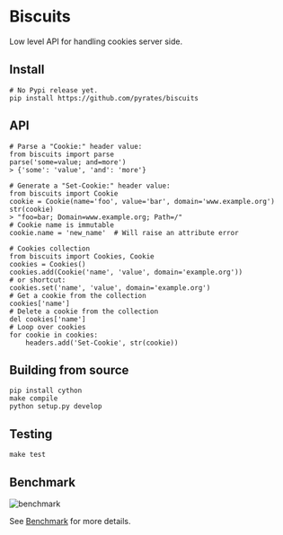 # Biscuits

Low level API for handling cookies server side.


## Install

    # No Pypi release yet.
    pip install https://github.com/pyrates/biscuits


## API

    # Parse a "Cookie:" header value:
    from biscuits import parse
    parse('some=value; and=more')
    > {'some': 'value', 'and': 'more'}

    # Generate a "Set-Cookie:" header value:
    from biscuits import Cookie
    cookie = Cookie(name='foo', value='bar', domain='www.example.org')
    str(cookie)
    > "foo=bar; Domain=www.example.org; Path=/"
    # Cookie name is immutable
    cookie.name = 'new_name'  # Will raise an attribute error

    # Cookies collection
    from biscuits import Cookies, Cookie
    cookies = Cookies()
    cookies.add(Cookie('name', 'value', domain='example.org'))
    # or shortcut:
    cookies.set('name', 'value', domain='example.org')
    # Get a cookie from the collection
    cookies['name']
    # Delete a cookie from the collection
    del cookies['name']
    # Loop over cookies
    for cookie in cookies:
        headers.add('Set-Cookie', str(cookie))


## Building from source

    pip install cython
    make compile
    python setup.py develop

## Testing

    make test

## Benchmark

![benchmark](benchmark.png)

See [Benchmark](https://github.com/pyrates/biscuits/wiki/Benchmark) for more
details.
